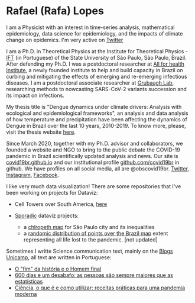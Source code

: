 # Rafael (Rafa) Lopes
I am a Physicist with an interest in time-series analysis, mathematical epidemiology, data science for epidemiology, and the impacts of climate change on epidemics. I'm very active on [Twitter](twitter.com/rafalpx)

I am a Ph.D. in Theoretical Physics at the Institute for Theoretical Physics - [IFT](https://www.ift.unesp.br/#!/en) (in Portuguese) of the State University of São Paulo, São Paulo, Brazil. After defending my Ph.D. I was a postdoctoral researcher at [All for health Institute](https://www.itps.org.br/quem-somos/en), a newly founded institute to help and build capacity in Brazil on curbing and mitigating the effects of emerging and re-emerging infectious diseases. I am a postdoctoral associate researcher at [Grubaugh Lab](http://grubaughlab.com/), researching methods to nowcasting SARS-CoV-2 variants succession and its impact on infections.

My thesis title is "Dengue dynamics under climate drivers: Analysis with ecological and epidemiological frameworks", an analysis and data analysis of how temperature and precipitation have been affecting the dynamics of Dengue in Brazil over the last 10 years, 2010-2019. To know more, please, visit the thesis website [here](https://rafalopespx.github.io/phd_slides_defense).

Since March 2020, together with my Ph.D. advisor and collaborators, we founded a website and NGO to bring to the public debate the COVID-19 pandemic in Brazil scientifically updated analysis and news. Our site is [covid19br.github.io](https://covid19br.github.io) and our institutional profile [github.com/covid19br](https://github.com/covid19br/) in github. We have profiles on all social media, all are @obscovid19br. [Twitter](twitter.cm/obscovid19br), [Instagram](instagram.com/obscovid19br), [Facebook](facebook.com/obscovid19br).

I like very much data visualization! There are some repositories that I've been working on projects for Dataviz:

- Cell Towers over South America, [here](https://github.com/rafalopespx/cell_towers_south_america)

- [Sporadic](https://github.com/rafalopespx/Artes/) dataviz projects: 
    - a [chlropeth map](https://github.com/rafalopespx/Artes/tree/main/chlropleth) for São Paulo city and its inequalities 
    - a [randomic distribution of points over the Brazil map](https://github.com/rafalopespx/Artes/tree/main/points_over_brazil) extent representing all life lost to the pandemic. [not updated]


Sometimes I writte Science communication text, mainly on the [Blogs Unicamp](https://www.blogs.unicamp.br/covid-19/), all text are written in Portuguese:

  - [O "fim" da história e o Homem final](https://www.blogs.unicamp.br/covid-19/o-fim-da-historia-e-o-homem-final/)
  - [600 dias e um desabafo: as pessoas são sempre maiores que as estatísticas](https://www.blogs.unicamp.br/covid-19/600-dias-e-um-desabafo-as-pessoas-sao-sempre-maiores-que-as-estatisticas/)
  - [Ciência, o que é e como utilizar: receitas práticas para uma pandemia moderna](https://www.blogs.unicamp.br/covid-19/ciencia-o-que-e-e-como-utilizar/)

